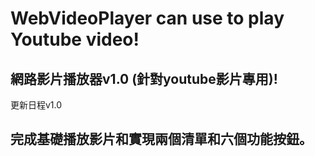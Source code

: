 # WebVideoPlayer can use to play Youtube video!
## 網路影片播放器v1.0 (針對youtube影片專用)!

更新日程v1.0
## 完成基礎播放影片和實現兩個清單和六個功能按鈕。
